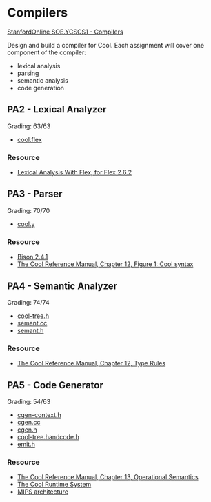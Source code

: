 # Compilers

[StanfordOnline SOE.YCSCS1 - Compilers](https://learning.edx.org/course/course-v1:StanfordOnline+SOE.YCSCS1+3T2020/home)

Design and build a compiler for Cool. Each assignment will cover one component of the compiler:

- lexical analysis
- parsing
- semantic analysis
- code generation

## PA2 - Lexical Analyzer

Grading: 63/63

- [cool.flex](PA2/cool.flex)

### Resource

- [Lexical Analysis With Flex, for Flex 2.6.2](https://westes.github.io/flex/manual/)

## PA3 - Parser

Grading: 70/70

- [cool.y](PA3/cool.y)

### Resource

- [Bison 2.4.1](https://www.cin.ufpe.br/~frsn/arquivos/GnuWin32/doc/bison/2.4.1/bison-2.4.1/bison.html#Location-Default-Action)
- [The Cool Reference Manual, Chapter 12, Figure 1: Cool syntax](https://theory.stanford.edu/~aiken/software/cool/cool-manual.pdf)

## PA4 - Semantic Analyzer

Grading: 74/74

- [cool-tree.h](PA4/cool-tree.h)
- [semant.cc](PA4/semant.cc)
- [semant.h](PA4/semant.h)

### Resource

- [The Cool Reference Manual, Chapter 12, Type Rules](https://theory.stanford.edu/~aiken/software/cool/cool-manual.pdf)

## PA5 - Code Generator

Grading: 54/63

- [cgen-context.h](PA5/cgen-context.h)
- [cgen.cc](PA5/cgen.cc)
- [cgen.h](PA5/cgen.h)
- [cool-tree.handcode.h](PA5/cool-tree.handcode.h)
- [emit.h](PA5/emit.h)

### Resource

- [The Cool Reference Manual, Chapter 13, Operational Semantics](https://theory.stanford.edu/~aiken/software/cool/cool-manual.pdf)
- [The Cool Runtime System](https://web.stanford.edu/class/cs143/materials/cool-runtime.pdf)
- [MIPS architecture](https://en.wikipedia.org/wiki/MIPS_architecture)
